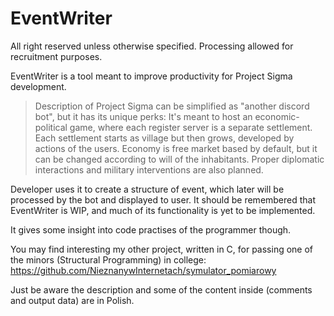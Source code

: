 # EventWriter
All right reserved unless otherwise specified. Processing allowed for recruitment purposes.

EventWriter is a tool meant to improve productivity for Project Sigma development.

> Description of Project Sigma can be simplified as "another discord bot", but it has its unique perks:
> It's meant to host an economic-political game, where each register server is a separate settlement.
> Each settlement starts as village but then grows, developed by actions of the users.
> Economy is free market based by default, but it can be changed according to will of the inhabitants.
> Proper diplomatic interactions and military interventions are also planned.

Developer uses it to create a structure of event, which later will be processed by the bot and displayed to user.
It should be remembered that EventWriter is WIP, and much of its functionality is yet to be implemented.

It gives some insight into code practises of the programmer though.

You may find interesting my other project, written in C, for passing one of the minors (Structural Programming) in college:
https://github.com/NieznanywInternetach/symulator_pomiarowy

Just be aware the description and some of the content inside (comments and output data) are in Polish.

